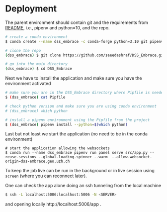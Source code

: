 # Deployment

The parent environment should contain git and the requirements from [README](../README.md), i.e., pipenv and python=10, and the repo.

```bash
# create a conda environment
$ conda create --name dss_embrace -c conda-forge python=3.10 git pipenv

# clone the repo
(dss_embrace) $ git clone https://github.com/saeedashraf/DSS_Embrace.git

# go into the main directory
(dss_embrace) $ cd DSS_Embrace

```

Next we have to install the application and make sure you have the environment activated

```bash
# make sure you are in the DSS_Embrace directory where Pipfile is needed
$ (dss_embrace) cat Pipfile

# check python version and make sure you are using conda environment
# (dss_embrace) which python

# install a pipenv environment using the Pipfile from the project
$ (dss_embrace) pipenv install --python=$(which python)

```

Last but not least we start the application (no need to be in the conda environment)

``` 
# start the application allowing the websockets
$ conda run --name dss_embrace pipenv run panel serve src/app.py --reuse-sessions --global-loading-spinner --warm  --allow-websocket-origin=dss-embrace.geo.uzh.ch
```

To keep the job live can be run in the background or in live session using `screen` (where you can reconnect later).

One can check the app alone doing an ssh tunneling from the local machine

```bash
$ ssh -L localhost:5006:localhost:5006 -N <SERVER>
```

and opening locally http://localhost:5006/app .
